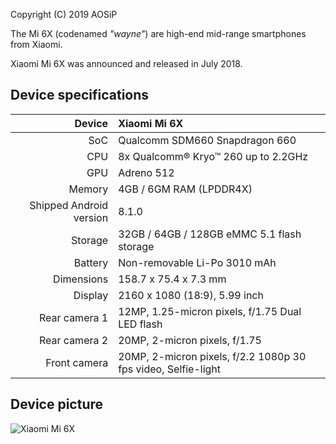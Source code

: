 Copyright (C) 2019 AOSiP

The Mi 6X (codenamed _"wayne"_) are high-end mid-range smartphones from Xiaomi.

Xiaomi Mi 6X was announced and released in July 2018.

## Device specifications

| Device                  | Xiaomi Mi 6X                                                 |
| ----------------------: | :------------------------------------------------------------|
| SoC                     | Qualcomm SDM660 Snapdragon 660                               |
| CPU                     | 8x Qualcomm® Kryo™ 260 up to 2.2GHz                          |
| GPU                     | Adreno 512                                                   |
| Memory                  | 4GB / 6GM RAM (LPDDR4X)                                      |
| Shipped Android version | 8.1.0                                                        |
| Storage                 | 32GB / 64GB / 128GB eMMC 5.1 flash storage                   |
| Battery                 | Non-removable Li-Po 3010 mAh                                 |
| Dimensions              | 158.7 x 75.4 x 7.3 mm                                        |
| Display                 | 2160 x 1080 (18:9), 5.99 inch                                |
| Rear camera 1           | 12MP, 1.25-micron pixels, f/1.75 Dual LED flash              |
| Rear camera 2           | 20MP, 2-micron pixels, f/1.75                                |
| Front camera            | 20MP, 2-micron pixels, f/2.2 1080p 30 fps video, Selfie-light|

## Device picture

![Xiaomi Mi 6X](https://i01.appmifile.com/webfile/globalimg/18/62792F69-0F01-F6E1-BA6F-EC5A0D798B8E.png)
